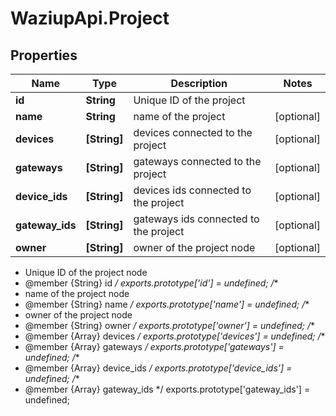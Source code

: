 # WaziupApi.Project

## Properties

| Name         | Type         | Description                       | Notes      |
| ------------ | ------------ | --------------------------------- | ---------- |
| **id**       | **String**   | Unique ID of the project          |
| **name**     | **String**   | name of the project               | [optional] |
| **devices**  | **[String]** | devices connected to the project  | [optional] |
| **gateways** | **[String]** | gateways connected to the project | [optional] |
| **device_ids**  | **[String]** | devices ids connected to the project  | [optional] |
| **gateway_ids** | **[String]** | gateways ids connected to the project | [optional] |
| **owner** | **[String]** | owner of the project node | [optional] |



 * Unique ID of the project node
 * @member {String} id
 */
exports.prototype['id'] = undefined;
/**
 * name of the project node
 * @member {String} name
 */
exports.prototype['name'] = undefined;
/**
 * owner of the project node
 * @member {String} owner
 */
exports.prototype['owner'] = undefined;
/**
 * @member {Array} devices
 */
exports.prototype['devices'] = undefined;
/**
 * @member {Array} gateways
 */
exports.prototype['gateways'] = undefined;
/**
 * @member {Array} device_ids
 */
exports.prototype['device_ids'] = undefined;
/**
 * @member {Array} gateway_ids
 */
exports.prototype['gateway_ids'] = undefined;
